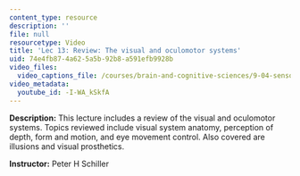 ```yaml
---
content_type: resource
description: ''
file: null
resourcetype: Video
title: 'Lec 13: Review: The visual and oculomotor systems'
uid: 74e4fb87-4a62-5a5b-92b8-a591efb9928b
video_files:
  video_captions_file: /courses/brain-and-cognitive-sciences/9-04-sensory-systems-fall-2013/lecture-videos/lec-13-review-the-visual-and-oculomotor-systems/-I-WA_kSkfA.vtt
video_metadata:
  youtube_id: -I-WA_kSkfA
---
```


**Description:** This lecture includes a review of the visual and oculomotor systems. Topics reviewed include visual system anatomy, perception of depth, form and motion, and eye movement control. Also covered are illusions and visual prosthetics.

**Instructor:** Peter H Schiller